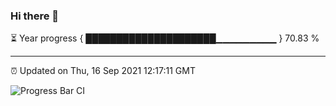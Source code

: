 ### Hi there 👋

⏳ Year progress { █████████████████████▁▁▁▁▁▁▁▁▁ } 70.83 %

---

⏰ Updated on Thu, 16 Sep 2021 12:17:11 GMT

![Progress Bar CI](https://github.com/liununu/liununu/workflows/Progress%20Bar%20CI/badge.svg)
